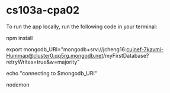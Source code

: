 # cs103a-cpa02

To run the app locally, run the following code in your terminal:

npm install

export mongodb_URI="mongodb+srv://jcheng16:cujnef-7kavmi-Hummap@cluster0.qq5rg.mongodb.net/myFirstDatabase?retryWrites=true&w=majority"

echo "connecting to $mongodb_URI"

nodemon

